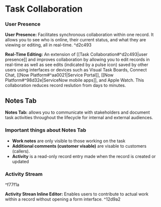 # Task Collaboration
### User Presence
**User Presence:** Facilitates synchronous collaboration within one record.  It allows you to see who is online, their current status, and what they are viewing or editing, all in real-time. ^d2c493

**Real-Time Editing:** An extension of [[Task Collaboration#^d2c493|user presence]] and improves collaboration by allowing you to edit records in real-time as well as see edits (indicated by a pulse icon) saved by other users using interfaces or devices such as Visual Task Boards, Connect Chat, [[Now Platform#^aa0021|Service Portal]], [[Now Platform#^98d32e|ServiceNow mobile apps]], and Apple Watch.  This collaboration reduces record reslution from days to minutes.

## Notes Tab
**Notes Tab:** allows you to communicate with stakeholders and document task activities throughout the lifecycle for internal and external audiences.

### Important things about Notes Tab
- **Work notes** are only visible to those working on the task
- **Additional comments (customer visable)** are visable to customers (callers).
- **Activity** is a read-only record entry made when the record is created or updated

### Activity Stream

^f77f1a

**Activity Strean Inline Editor:** Enables users to contribute to actual work within a record without opening a form interface. ^12d9a2